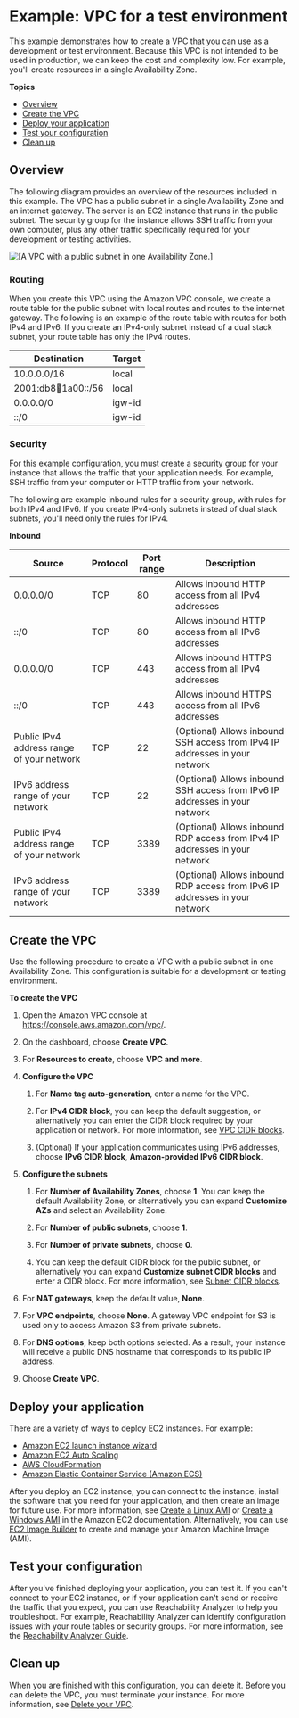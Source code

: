 # Example: VPC for a test environment<a name="vpc-example-dev-test"></a>

This example demonstrates how to create a VPC that you can use as a development or test environment\. Because this VPC is not intended to be used in production, we can keep the cost and complexity low\. For example, you'll create resources in a single Availability Zone\.

**Topics**
+ [Overview](#overview-vpc-one-public-subnet)
+ [Create the VPC](#create-vpc-one-public-subnet)
+ [Deploy your application](#deploy-dev-test)
+ [Test your configuration](#test-dev-test)
+ [Clean up](#clean-up-dev-test)

## Overview<a name="overview-vpc-one-public-subnet"></a>

The following diagram provides an overview of the resources included in this example\. The VPC has a public subnet in a single Availability Zone and an internet gateway\. The server is an EC2 instance that runs in the public subnet\. The security group for the instance allows SSH traffic from your own computer, plus any other traffic specifically required for your development or testing activities\.

![\[A VPC with a public subnet in one Availability Zone.\]](http://docs.aws.amazon.com/vpc/latest/userguide/images/vpc-example-dev-test.png)

### Routing<a name="routing-vpc-one-public-subnet"></a>

When you create this VPC using the Amazon VPC console, we create a route table for the public subnet with local routes and routes to the internet gateway\. The following is an example of the route table with routes for both IPv4 and IPv6\. If you create an IPv4\-only subnet instead of a dual stack subnet, your route table has only the IPv4 routes\.


| Destination | Target | 
| --- | --- | 
| 10\.0\.0\.0/16 | local | 
| 2001:db8:1234:1a00::/56 | local | 
| 0\.0\.0\.0/0 | igw\-id | 
| ::/0 | igw\-id | 

### Security<a name="security-vpc-one-public-subnet"></a>

For this example configuration, you must create a security group for your instance that allows the traffic that your application needs\. For example, SSH traffic from your computer or HTTP traffic from your network\.

The following are example inbound rules for a security group, with rules for both IPv4 and IPv6\. If you create IPv4\-only subnets instead of dual stack subnets, you'll need only the rules for IPv4\.


**Inbound**  

| Source | Protocol | Port range | Description | 
| --- | --- | --- | --- | 
| 0\.0\.0\.0/0 | TCP | 80 | Allows inbound HTTP access from all IPv4 addresses | 
| ::/0 | TCP | 80 | Allows inbound HTTP access from all IPv6 addresses | 
| 0\.0\.0\.0/0 | TCP | 443 | Allows inbound HTTPS access from all IPv4 addresses | 
| ::/0 | TCP | 443 | Allows inbound HTTPS access from all IPv6 addresses | 
| Public IPv4 address range of your network | TCP | 22 | \(Optional\) Allows inbound SSH access from IPv4 IP addresses in your network | 
| IPv6 address range of your network | TCP | 22 | \(Optional\) Allows inbound SSH access from IPv6 IP addresses in your network | 
| Public IPv4 address range of your network | TCP | 3389 | \(Optional\) Allows inbound RDP access from IPv4 IP addresses in your network | 
| IPv6 address range of your network | TCP | 3389 | \(Optional\) Allows inbound RDP access from IPv6 IP addresses in your network | 

## Create the VPC<a name="create-vpc-one-public-subnet"></a>

Use the following procedure to create a VPC with a public subnet in one Availability Zone\. This configuration is suitable for a development or testing environment\.

**To create the VPC**

1. Open the Amazon VPC console at [https://console\.aws\.amazon\.com/vpc/](https://console.aws.amazon.com/vpc/)\.

1. On the dashboard, choose **Create VPC**\.

1. For **Resources to create**, choose **VPC and more**\.

1. **Configure the VPC**

   1. For **Name tag auto\-generation**, enter a name for the VPC\.

   1. For **IPv4 CIDR block**, you can keep the default suggestion, or alternatively you can enter the CIDR block required by your application or network\. For more information, see [VPC CIDR blocks](vpc-cidr-blocks.md)\.

   1. \(Optional\) If your application communicates using IPv6 addresses, choose **IPv6 CIDR block**, **Amazon\-provided IPv6 CIDR block**\.

1. **Configure the subnets**

   1. For **Number of Availability Zones**, choose **1**\. You can keep the default Availability Zone, or alternatively you can expand **Customize AZs** and select an Availability Zone\.

   1. For **Number of public subnets**, choose **1**\.

   1. For **Number of private subnets**, choose **0**\.

   1. You can keep the default CIDR block for the public subnet, or alternatively you can expand **Customize subnet CIDR blocks** and enter a CIDR block\. For more information, see [Subnet CIDR blocks](subnet-sizing.md)\.

1. For **NAT gateways**, keep the default value, **None**\.

1. For **VPC endpoints**, choose **None**\. A gateway VPC endpoint for S3 is used only to access Amazon S3 from private subnets\.

1. For **DNS options**, keep both options selected\. As a result, your instance will receive a public DNS hostname that corresponds to its public IP address\.

1. Choose **Create VPC**\.

## Deploy your application<a name="deploy-dev-test"></a>

There are a variety of ways to deploy EC2 instances\. For example:
+ [Amazon EC2 launch instance wizard](https://docs.aws.amazon.com/AWSEC2/latest/UserGuide/ec2-launch-instance-wizard.html)
+ [Amazon EC2 Auto Scaling](https://docs.aws.amazon.com/autoscaling/ec2/userguide/)
+ [AWS CloudFormation](https://docs.aws.amazon.com/AWSCloudFormation/latest/UserGuide/)
+ [Amazon Elastic Container Service \(Amazon ECS\)](https://docs.aws.amazon.com/ecs/)

After you deploy an EC2 instance, you can connect to the instance, install the software that you need for your application, and then create an image for future use\. For more information, see [Create a Linux AMI](https://docs.aws.amazon.com/AWSEC2/latest/UserGuide/creating-an-ami-ebs.html) or [Create a Windows AMI](https://docs.aws.amazon.com/AWSEC2/latest/WindowsGuide/Creating_EBSbacked_WinAMI.html) in the Amazon EC2 documentation\. Alternatively, you can use [EC2 Image Builder](http://aws.amazon.com/image-builder/) to create and manage your Amazon Machine Image \(AMI\)\.

## Test your configuration<a name="test-dev-test"></a>

After you've finished deploying your application, you can test it\. If you can't connect to your EC2 instance, or if your application can't send or receive the traffic that you expect, you can use Reachability Analyzer to help you troubleshoot\. For example, Reachability Analyzer can identify configuration issues with your route tables or security groups\. For more information, see the [Reachability Analyzer Guide](https://docs.aws.amazon.com/vpc/latest/reachability/)\.

## Clean up<a name="clean-up-dev-test"></a>

When you are finished with this configuration, you can delete it\. Before you can delete the VPC, you must terminate your instance\. For more information, see [Delete your VPC](delete-vpc.md)\.